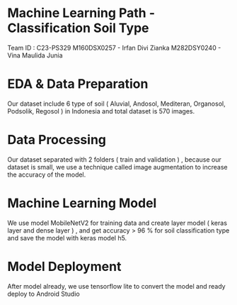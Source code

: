# Machine Learning Path - Classification Soil Type 

Team ID : C23-PS329
M160DSX0257 - Irfan Divi Zianka
M282DSY0240 - Vina Maulida Junia
 
# EDA & Data Preparation 

Our dataset include 6 type of soil ( Aluvial, Andosol, Mediteran, Organosol, Podsolik, Regosol ) in Indonesia and total dataset is 570 images.

# Data Processing 

Our dataset separated with 2 folders ( train and validation ) , because our dataset is small, we use a technique called image augmentation to increase the accuracy of the model.

# Machine Learning Model

We use model MobileNetV2 for training data and create layer model ( keras layer and dense layer ) , and get accuracy > 96 % for soil classification type and save the model with keras model h5.

# Model Deployment

After model already, we use tensorflow lite to convert the model and ready deploy to Android Studio


